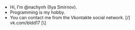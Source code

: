 - Hi, I’m @nachynh (Ilya Smirnov).
- Programming is my hobby.
- You can contact me from the Vkontakte social network. [/] vk.com/bldd17 [\\]
